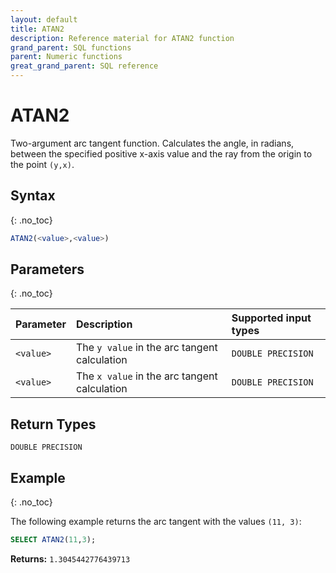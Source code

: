 ```yaml
---
layout: default
title: ATAN2
description: Reference material for ATAN2 function
grand_parent: SQL functions
parent: Numeric functions
great_grand_parent: SQL reference
---
```


# ATAN2

Two-argument arc tangent function. Calculates the angle, in radians, between the specified positive x-axis value and the ray from the origin to the point `(y,x)`.

## Syntax
{: .no_toc}

```sql
ATAN2(<value>,<value>)
```
## Parameters
{: .no_toc}

| Parameter   | Description | Supported input types | 
| :---------- | :-----------| :-------| 
| `<value>`  | The `y value` in the arc tangent calculation | `DOUBLE PRECISION` |
| `<value>`  | The `x value` in the arc tangent calculation | `DOUBLE PRECISION` |

## Return Types
`DOUBLE PRECISION`

## Example
{: .no_toc}

The following example returns the arc tangent with the values `(11, 3)`:
```sql
SELECT ATAN2(11,3);
```

**Returns:**
`1.3045442776439713`
